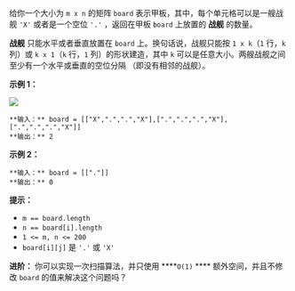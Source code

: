 给你一个大小为 `m x n` 的矩阵 `board` 表示甲板，其中，每个单元格可以是一艘战舰 `'X'` 或者是一个空位 `'.'` ，返回在甲板
`board` 上放置的 **战舰** 的数量。

**战舰** 只能水平或者垂直放置在 `board` 上。换句话说，战舰只能按 `1 x k`（`1` 行，`k` 列）或 `k x 1`（`k`
行，`1` 列）的形状建造，其中 `k` 可以是任意大小。两艘战舰之间至少有一个水平或垂直的空位分隔 （即没有相邻的战舰）。



**示例 1：**

![](https://assets.leetcode.com/uploads/2021/04/10/battelship-grid.jpg)

    
    
    **输入：** board = [["X",".",".","X"],[".",".",".","X"],[".",".",".","X"]]
    **输出：** 2
    

**示例 2：**

    
    
    **输入：** board = [["."]]
    **输出：** 0
    



**提示：**

  * `m == board.length`
  * `n == board[i].length`
  * `1 <= m, n <= 200`
  * `board[i][j]` 是 `'.'` 或 `'X'`



**进阶：** 你可以实现一次扫描算法，并只使用 ****`O(1)` **** 额外空间，并且不修改 `board` 的值来解决这个问题吗？

